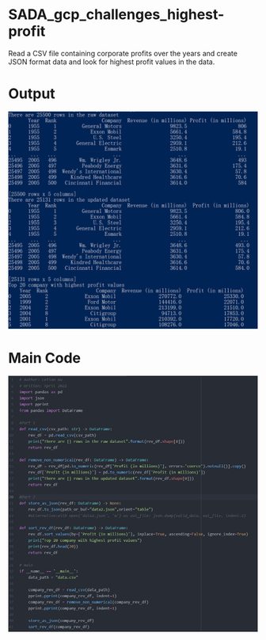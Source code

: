# SADA_gcp_challenges_highest-profit
Read a CSV file containing corporate profits over the years and create JSON format data and look for highest profit values in the data.

# Output
<img src="images\output.PNG" alt="drawing" width="1000"/>

# Main Code
<img src="images\main_code.PNG" alt="drawing" width="1000"/>
